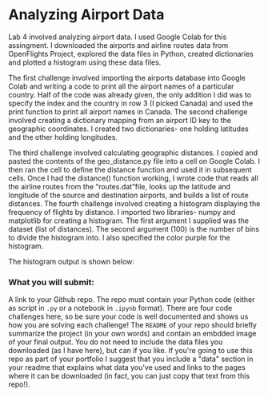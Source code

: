 # **Analyzing Airport Data**

Lab 4 involved analyzing airport data. I used Google Colab for this assingment. I downloaded the airports and airline routes data from OpenFlights Project, explored the data files in Python, created dictionaries and plotted a histogram using these data files.

The first challenge involved importing the airports database into Google Colab and writing a code to print all the airport names of a particular country. Half of the code was already given, the only addition I did was to specify the index and the country in row 3 (I picked Canada) and used the print function to print all airport names in Canada.
The second challenge involved creating a dictionary mapping from an airport ID key to the geographic coordinates. I created two dictionaries- one holding latitudes and the other holding longitudes. 

The third challenge involved calculating geographic distances. I copied and pasted the contents of the geo_distance.py file into a cell on Google Colab. I then ran the cell to define the distance function and used it in subsequent cells. Once I had the distance() function working, I wrote code that reads all the airline routes from the “routes.dat”file, looks up the latitude and longitude of the source and destination airports, and builds a list of route distances.
The fourth challenge involved creating a histogram displaying the frequency of flights by distance. I imported two libraries- numpy and matplotlib for creating a histogram. The first argument I supplied was the dataset (list of distances). The second argument (100) is the number of bins to divide the histogram into. I also specified the color purple for the histogram. 

The histogram output is shown below:



### What you will submit:
A link to your Github repo. The repo must contain your Python code (either as script in `.py` or a notebook in `.ipynb` format). There are four code challenges here, so be sure your code is well documented and shows us how you are solving each challenge! The `README` of your repo should briefly summarize the project (in your own words) and contain an embdded image of your final output. You do not need to include the data files you downloaded (as I have here), but can if you like. If you're going to use this repo as part of your portfolio I suggest that you include a "data" section in your readme that explains what data you've used and links to the pages where it can be downloaded (in fact, you can just copy that text from this repo!).

